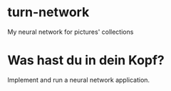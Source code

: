 # turn-network
My neural network for pictures' collections
# Was hast du in dein Kopf? 
Implement and run a neural network application. 
